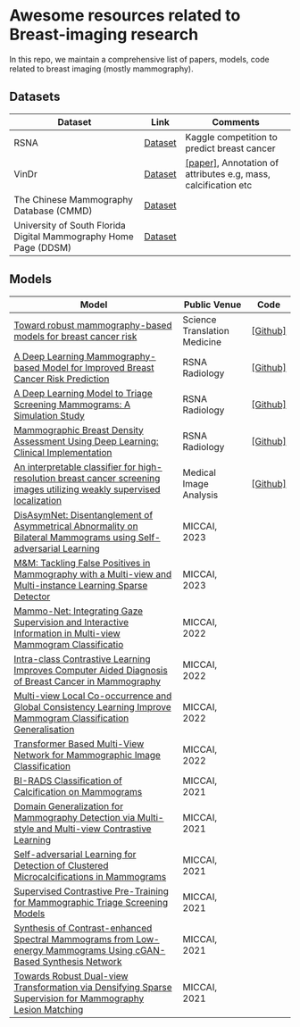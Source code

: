 # Awesome resources related to Breast-imaging research
In this repo, we maintain a comprehensive list of papers, models, code related to breast imaging (mostly mammography).


## Datasets
| Dataset                                                            | Link                                                                                   | Comments                                                                                                             |
|--------------------------------------------------------------------|----------------------------------------------------------------------------------------|----------------------------------------------------------------------------------------------------------------------|
| RSNA                                                               | [Dataset](https://www.kaggle.com/competitions/rsna-breast-cancer-detection/data)       | Kaggle competition to predict breast cancer                                                                          |
| VinDr                                                              | [Dataset](https://vindr.ai/datasets/mammo)                                             | [[paper]](https://www.nature.com/articles/s41597-023-02100-7), Annotation of attributes e.g, mass, calcification etc |
| The Chinese Mammography Database (CMMD)                            | [Dataset](https://wiki.cancerimagingarchive.net/pages/viewpage.action?pageId=70230508) |                                                                                                                      |
| University of South Florida Digital Mammography Home Page (DDSM)   | [Dataset](http://www.eng.usf.edu/cvprg/Mammography/Database.html)                      |                                                                                                                      |


## Models
| Model                                                                                                                                                                                          | Public Venue                 | Code                                               |
|------------------------------------------------------------------------------------------------------------------------------------------------------------------------------------------------|------------------------------|----------------------------------------------------|
| [Toward robust mammography-based models for breast cancer risk](https://www.science.org/doi/10.1126/scitranslmed.aba4373)                                                                      | Science Translation Medicine | [[Github]](https://github.com/yala/OncoNet_Public) |
| [A Deep Learning Mammography-based Model for Improved Breast Cancer Risk Prediction](https://pubs.rsna.org/doi/full/10.1148/radiol.2019182716)                                                 | RSNA Radiology               | [[Github]](https://github.com/yala/OncoNet_Public) |
| [A Deep Learning Model to Triage Screening Mammograms: A Simulation Study](https://pubs.rsna.org/doi/10.1148/radiol.2019182908)                                                                | RSNA Radiology               | [[Github]](https://github.com/yala/OncoNet_Public) |                                                                                                                        | RSNA Radiology               | [[paper]](https://registry.opendata.aws/emory-breast-imaging-dataset-embed/), Large scale breast dataset             |
| [Mammographic Breast Density Assessment Using Deep Learning: Clinical Implementation](https://pubs.rsna.org/doi/10.1148/radiol.2018180694)                                                     | RSNA Radiology               | [[Github]](https://github.com/yala/OncoNet_Public) |
| [An interpretable classifier for high-resolution breast cancer screening images utilizing weakly supervised localization](https://www.sciencedirect.com/science/article/pii/S1361841520302723) | Medical Image Analysis       | [[Github]](https://github.com/nyukat/GMIC)         |
| [DisAsymNet: Disentanglement of Asymmetrical Abnormality on Bilateral Mammograms using Self-adversarial Learning](https://conferences.miccai.org/2023/papers/208-Paper1291.html)               | MICCAI, 2023                 |                                                    |
| [M&M: Tackling False Positives in Mammography with a Multi-view and Multi-instance Learning Sparse Detector](https://conferences.miccai.org/2023/papers/394-Paper3448.html)                    | MICCAI, 2023                 |                                                    |
| [Mammo-Net: Integrating Gaze Supervision and Interactive Information in Multi-view Mammogram Classificatio](https://conferences.miccai.org/2023/papers/398-Paper1299.html)                     | MICCAI, 2022                 |                                                    |
| [Intra-class Contrastive Learning Improves Computer Aided Diagnosis of Breast Cancer in Mammography](https://conferences.miccai.org/2022/papers/266-Paper1938.html)                            | MICCAI, 2022                 |                                                    |
| [Multi-view Local Co-occurrence and Global Consistency Learning Improve Mammogram Classification Generalisation](https://arxiv.org/pdf/2209.10478.pdf)                                         | MICCAI, 2022                 |                                                    |
| [Transformer Based Multi-View Network for Mammographic Image Classification](https://conferences.miccai.org/2022/papers/523-Paper1238.html)                                                    | MICCAI, 2022                 |                                                    |
| [BI-RADS Classification of Calcification on Mammograms](https://miccai2021.org/openaccess/paperlinks/2021/09/01/072-Paper2071.html)                                                            | MICCAI, 2021                 |                                                    |
| [Domain Generalization for Mammography Detection via Multi-style and Multi-view Contrastive Learning](https://miccai2021.org/openaccess/paperlinks/2021/09/01/159-Paper1740.html)              | MICCAI, 2021                 |                                                    |
| [Self-adversarial Learning for Detection of Clustered Microcalcifications in Mammograms](https://miccai2021.org/openaccess/paperlinks/2021/09/01/420-Paper1339.html)                           | MICCAI, 2021                 |                                                    |
| [Supervised Contrastive Pre-Training for Mammographic Triage Screening Models](https://miccai2021.org/openaccess/paperlinks/2021/09/01/461-Paper2074.html)                                     | MICCAI, 2021                 |                                                    |
| [Synthesis of Contrast-enhanced Spectral Mammograms from Low-energy Mammograms Using cGAN-Based Synthesis Network](https://miccai2021.org/openaccess/paperlinks/2021/09/01/469-Paper1289.html) | MICCAI, 2021                 |                                                    |
| [Towards Robust Dual-view Transformation via Densifying Sparse Supervision for Mammography Lesion Matching](https://miccai2021.org/openaccess/paperlinks/2021/09/01/485-Paper1058.html)        | MICCAI, 2021                 |                                                    |